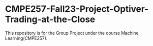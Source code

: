 # CMPE257-Fall23-Project-Optiver-Trading-at-the-Close
This repository is for the Group Project under the course Machine Learning(CMPE257).
